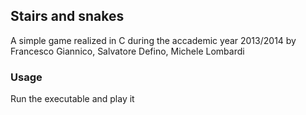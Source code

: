 ## Stairs and snakes

A simple game realized in C during the accademic year 2013/2014 by Francesco Giannico, Salvatore Defino, Michele Lombardi

### Usage

Run the executable and play it

